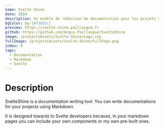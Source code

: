 ```yaml
---
name: Svelte Shine
date: 2024
description: Un modèle de rédaction de documentation pour les projets Svelte.
bgColor: bg-[#f38d1c]
preview: https://svelte-shine.paillaugue.fr
github: https://github.com/Angus-Paillaugue/SvelteShine
image: /projectsAssets/Svelte-Shine/Logo.svg
fullImage: /projectsAssets/Svelte-Shine/FullPage.png
index: 0
tags:
  - Documentation
  - Markdown
  - Svelte
---
```



# Description

SvelteShine is a documentation writing tool. You can write documentations for your projects using Markdown.

It is designed towards to Svelte developers because, in your markdown pages you can include your own components or my own pre-built ones.
